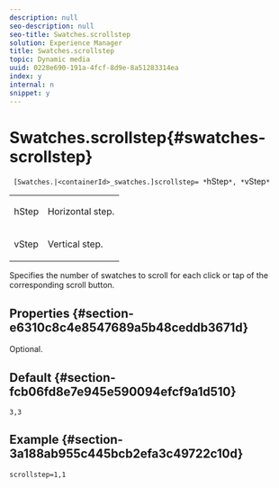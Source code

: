 ```yaml
---
description: null
seo-description: null
seo-title: Swatches.scrollstep
solution: Experience Manager
title: Swatches.scrollstep
topic: Dynamic media
uuid: 0228e690-191a-4fcf-8d9e-8a51283314ea
index: y
internal: n
snippet: y
---
```


# Swatches.scrollstep{#swatches-scrollstep}

 ` [Swatches.|<containerId>_swatches.]scrollstep= *`hStep`*, *`vStep`*`

<table id="table_DC890B3CAB6847318081AC74424147B9"> 
 <tbody> 
  <tr> 
   <td> <p> <span class="codeph"> <span class="varname"> hStep</span> </span> </p> </td> 
   <td> <p>Horizontal step. </p> </td> 
  </tr> 
  <tr> 
   <td> <p> <span class="codeph"> <span class="varname"> vStep</span> </span> </p> </td> 
   <td> <p>Vertical step. </p> </td> 
  </tr> 
 </tbody> 
</table>

Specifies the number of swatches to scroll for each click or tap of the corresponding scroll button.

## Properties {#section-e6310c8c4e8547689a5b48ceddb3671d}

Optional.

## Default {#section-fcb06fd8e7e945e590094efcf9a1d510}

`3,3`

## Example {#section-3a188ab955c445bcb2efa3c49722c10d}

`scrollstep=1,1` 

